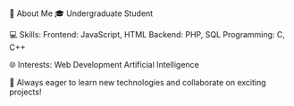 👋 About Me
🎓 Undergraduate Student

💻 Skills:
      Frontend: JavaScript, HTML
      Backend: PHP, SQL
      Programming: C, C++

🌐 Interests:
      Web Development
      Artificial Intelligence
      
🚀 Always eager to learn new technologies and collaborate on exciting projects!
<!---
Ramidu-Theekshana/Ramidu-Theekshana is a ✨ special ✨ repository because its `README.md` (this file) appears on your GitHub profile.
You can click the Preview link to take a look at your changes.
--->

